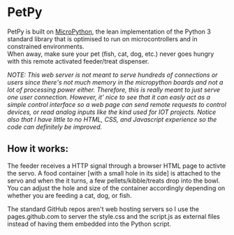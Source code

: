 # PetPy
PetPy is built on [MicroPython](http://micropython.org), the lean implementation of the Python 3 standard library that is optimised to run on microcontrollers and in constrained environments.  
When away, make sure your pet (fish, cat, dog, etc.) never goes hungry with this remote activated feeder/treat dispenser.

*NOTE: This web server is not meant to serve hundreds of connections or users since there's not much memory in the micropython boards and not a lot of processing power either. Therefore, this is really meant to just serve one user connection. However, it' nice to see that it can easly act as a simple control interface so a web page can send remote requests to control devices, or read analog inputs like the kind used for IOT projects. Notice also that I have little to no HTML, CSS, and Javascript experience so the code can definitely be improved.*

## How it works:

The feeder receives a HTTP signal through a browser HTML page to activte the servo. A food container [with a small hole in its side] is attached to the servo and when the it turns, a few pellets/kibble/treats drop into the bowl. You can adjust the hole and size of the container accordingly depending on whether you are feeding a cat, dog, or fish.

The standard GitHub repos aren't web hosting servers so I use the pages.github.com to server the style.css and the script.js as external files instead of having them embedded into the Python script.

